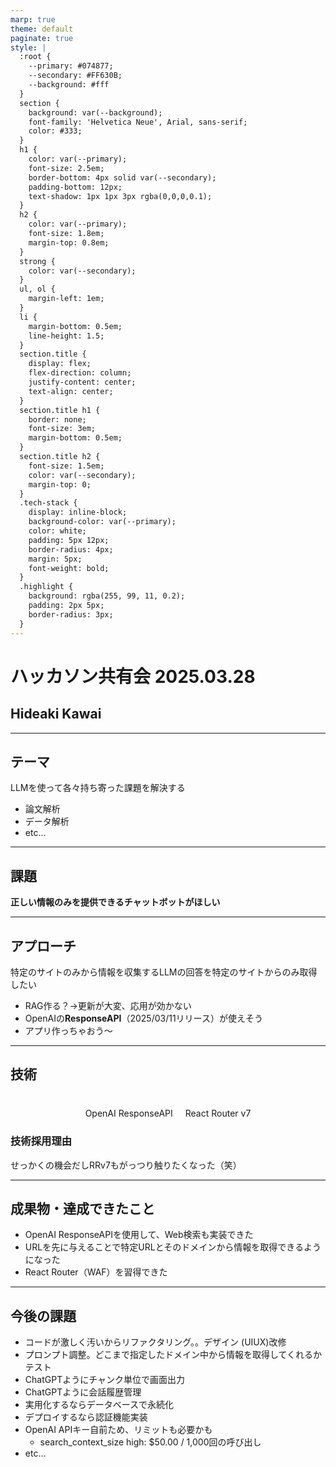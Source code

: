 ```yaml
---
marp: true
theme: default
paginate: true
style: |
  :root {
    --primary: #074877;
    --secondary: #FF630B;
    --background: #fff
  }
  section {
    background: var(--background);
    font-family: 'Helvetica Neue', Arial, sans-serif;
    color: #333;
  }
  h1 {
    color: var(--primary);
    font-size: 2.5em;
    border-bottom: 4px solid var(--secondary);
    padding-bottom: 12px;
    text-shadow: 1px 1px 3px rgba(0,0,0,0.1);
  }
  h2 {
    color: var(--primary);
    font-size: 1.8em;
    margin-top: 0.8em;
  }
  strong {
    color: var(--secondary);
  }
  ul, ol {
    margin-left: 1em;
  }
  li {
    margin-bottom: 0.5em;
    line-height: 1.5;
  }
  section.title {
    display: flex;
    flex-direction: column;
    justify-content: center;
    text-align: center;
  }
  section.title h1 {
    border: none;
    font-size: 3em;
    margin-bottom: 0.5em;
  }
  section.title h2 {
    font-size: 1.5em;
    color: var(--secondary);
    margin-top: 0;
  }
  .tech-stack {
    display: inline-block;
    background-color: var(--primary);
    color: white;
    padding: 5px 12px;
    border-radius: 4px;
    margin: 5px;
    font-weight: bold;
  }
  .highlight {
    background: rgba(255, 99, 11, 0.2);
    padding: 2px 5px;
    border-radius: 3px;
  }
---
```


<!-- _class: title -->

# ハッカソン共有会 2025.03.28

## Hideaki Kawai

---

## テーマ

LLMを使って各々持ち寄った課題を解決する

- 論文解析
- データ解析
- etc...

---

## 課題

**正しい情報のみを提供できるチャットボットがほしい**

---

## アプローチ

特定のサイトのみから情報を収集するLLMの回答を特定のサイトからのみ取得したい

- RAG作る？→<span class="highlight">更新が大変、応用が効かない</span>
- OpenAIの<strong>ResponseAPI</strong>（2025/03/11リリース）が使えそう
- アプリ作っちゃおう〜

---

## 技術

<div style="display: flex; justify-content: center; gap: 20px; margin-top: 40px;">
  <div class="tech-stack">OpenAI ResponseAPI</div>
  <div class="tech-stack">React Router v7</div>
</div>

### 技術採用理由

せっかくの機会だしRRv7もがっつり触りたくなった（笑）

---

## 成果物・達成できたこと

- OpenAI ResponseAPIを使用して、Web検索も実装できた
- URLを先に与えることで特定URLとそのドメインから情報を取得できるようになった
- React Router（WAF）を習得できた

---

## 今後の課題

- コードが激しく汚いからリファクタリング。。デザイン (UIUX)改修
- プロンプト調整。どこまで指定したドメイン中から情報を取得してくれるかテスト
- ChatGPTようにチャンク単位で画面出力
- ChatGPTように会話履歴管理
- 実用化するならデータベースで永続化
- デプロイするなら認証機能実装
- OpenAI APIキー自前ため、リミットも必要かも
  - search_context_size high: $50.00 / 1,000回の呼び出し
- etc...